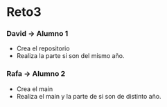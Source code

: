 # Reto3
### David -> Alumno 1
- Crea el repositorio
- Realiza la parte si son del mismo año.
### Rafa -> Alumno 2
- Crea el main
- Realiza el main y la parte de si son de distinto año.
